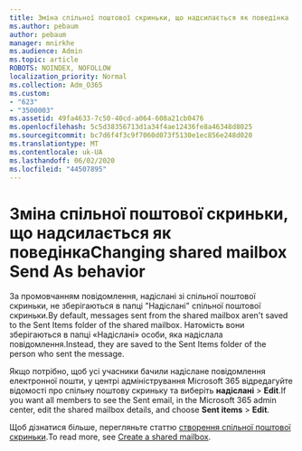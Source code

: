```yaml
---
title: Зміна спільної поштової скриньки, що надсилається як поведінка
ms.author: pebaum
author: pebaum
manager: mnirkhe
ms.audience: Admin
ms.topic: article
ROBOTS: NOINDEX, NOFOLLOW
localization_priority: Normal
ms.collection: Adm_O365
ms.custom:
- "623"
- "3500003"
ms.assetid: 49fa4633-7c50-40cd-a064-608a21cb0476
ms.openlocfilehash: 5c5d38356713d1a34f4ae12436fe8a46348d8025
ms.sourcegitcommit: bc7d6f4f3c9f7060d073f5130e1ec856e248d020
ms.translationtype: MT
ms.contentlocale: uk-UA
ms.lasthandoff: 06/02/2020
ms.locfileid: "44507895"
---
```

# <a name="changing-shared-mailbox-send-as-behavior"></a><span data-ttu-id="07668-102">Зміна спільної поштової скриньки, що надсилається як поведінка</span><span class="sxs-lookup"><span data-stu-id="07668-102">Changing shared mailbox Send As behavior</span></span>

<span data-ttu-id="07668-103">За промовчанням повідомлення, надіслані зі спільної поштової скриньки, не зберігаються в папці "Надіслані" спільної поштової скриньки.</span><span class="sxs-lookup"><span data-stu-id="07668-103">By default, messages sent from the shared mailbox aren't saved to the Sent Items folder of the shared mailbox.</span></span> <span data-ttu-id="07668-104">Натомість вони зберігаються в папці «Надіслані» особи, яка надіслала повідомлення.</span><span class="sxs-lookup"><span data-stu-id="07668-104">Instead, they are saved to the Sent Items folder of the person who sent the message.</span></span>
  
<span data-ttu-id="07668-105">Якщо потрібно, щоб усі учасники бачили надіслане повідомлення електронної пошти, у центрі адміністрування Microsoft 365 відредагуйте відомості про спільну поштову скриньку та виберіть **надіслані** \> **Edit**.</span><span class="sxs-lookup"><span data-stu-id="07668-105">If you want all members to see the Sent email, in the Microsoft 365 admin center, edit the shared mailbox details, and choose **Sent items** \> **Edit**.</span></span>
  
<span data-ttu-id="07668-106">Щоб дізнатися більше, перегляньте статтю [створення спільної поштової скриньки](https://docs.microsoft.com/microsoft-365/admin/email/create-a-shared-mailbox).</span><span class="sxs-lookup"><span data-stu-id="07668-106">To read more, see [Create a shared mailbox](https://docs.microsoft.com/microsoft-365/admin/email/create-a-shared-mailbox).</span></span>
  